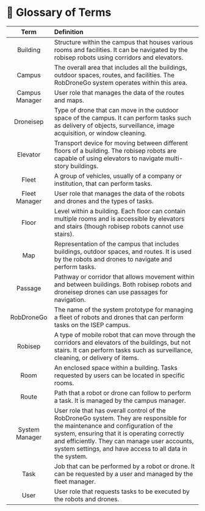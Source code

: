 # 📙 Glossary of Terms 

|    **Term**    | **Definition**                                                                                                                                                                                                                                                                             |
|:--------------:|:-------------------------------------------------------------------------------------------------------------------------------------------------------------------------------------------------------------------------------------------------------------------------------------------|
|    Building    | Structure within the campus that houses various rooms and facilities. It can be navigated by the robisep robots using corridors and elevators.                                                                                                                                             |
|     Campus     | The overall area that includes all the buildings, outdoor spaces, routes, and facilities. The RobDroneGo system operates within this area.                                                                                                                                                 |
| Campus Manager | User role that manages the data of the routes and maps.                                                                                                                                                                                                                                    |
|   Droneisep    | Type of drone that can move in the outdoor space of the campus. It can perform tasks such as delivery of objects, surveillance, image acquisition, or window cleaning.                                                                                                                     |
|    Elevator    | Transport device for moving between different floors of a building. The robisep robots are capable of using elevators to navigate multi-story buildings.                                                                                                                                   |
|     Fleet      | A group of vehicles, usually of a company or institution, that can perform tasks.                                                                                                                                                                                                          |
| Fleet Manager  | User role that manages the data of the robots and drones and the types of tasks.                                                                                                                                                                                                           |
|     Floor      | Level within a building. Each floor can contain multiple rooms and is accessible by elevators and stairs (though robisep robots cannot use stairs).                                                                                                                                        |
|      Map       | Representation of the campus that includes buildings, outdoor spaces, and routes. It is used by the robots and drones to navigate and perform tasks.                                                                                                                                       |
|    Passage     | Pathway or corridor that allows movement within and between buildings. Both robisep robots and droneisep drones can use passages for navigation.                                                                                                                                           |
|   RobDroneGo   | The name of the system prototype for managing a fleet of robots and drones that can perform tasks on the ISEP campus.                                                                                                                                                                      |
|    Robisep     | A type of mobile robot that can move through the corridors and elevators of the buildings, but not stairs. It can perform tasks such as surveillance, cleaning, or delivery of items.                                                                                                      |
|      Room      | An enclosed space within a building. Tasks requested by users can be located in specific rooms.                                                                                                                                                                                            |
|     Route      | Path that a robot or drone can follow to perform a task. It is managed by the campus manager.                                                                                                                                                                                              |
| System Manager | User role that has overall control of the RobDroneGo system. They are responsible for the maintenance and configuration of the system, ensuring that it is operating correctly and efficiently. They can manage user accounts, system settings, and have access to all data in the system. |
|      Task      | Job that can be performed by a robot or drone. It can be requested by a user and managed by the fleet manager.                                                                                                                                                                             |
|      User      | User role that requests tasks to be executed by the robots and drones.                                                                                                                                                                                                                     |